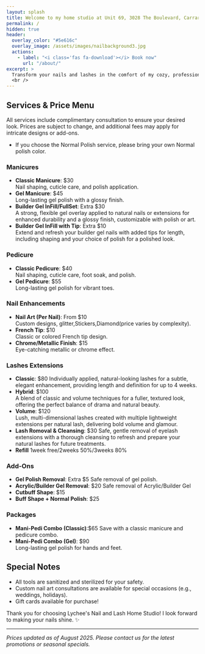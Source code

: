 ```yaml
---
layout: splash
title: Welcome to my home studio at Unit 69, 3028 The Boulevard, Carrara
permalink: /
hidden: true
header:
  overlay_color: "#5e616c"
  overlay_image: /assets/images/nailbackground3.jpg
  actions:
    - label: "<i class='fas fa-download'></i> Book now"
      url: "/about/"
excerpt: >
  Transform your nails and lashes in the comfort of my cozy, professional home studio! Book your appointment today and pamper yourself!
  <br />
---
```


## Services & Price Menu

All services include complimentary consultation to ensure your desired look. Prices are subject to change, and additional fees may apply for intricate designs or add-ons.
* If you choose the Normal Polish service, please bring your own Normal polish color.

### Manicures 
- **Classic Manicure**: $30  
  Nail shaping, cuticle care, and polish application.  
- **Gel Manicure**: $45  
  Long-lasting gel polish with a glossy finish.  
- **Builder Gel InFill/FullSet**: Extra $30  
  A strong, flexible gel overlay applied to natural nails or extensions for enhanced durability and a glossy finish, customizable with polish or art.  
- **Builder Gel InFill with Tip**: Extra $10   
 Extend and refresh your builder gel nails with added tips for length, including shaping and your choice of polish for a polished look.  

### Pedicure
- **Classic Pedicure**: $40  
  Nail shaping, cuticle care, foot soak, and polish.  
- **Gel Pedicure**: $55  
  Long-lasting gel polish for vibrant toes.  


### Nail Enhancements
- **Nail Art (Per Nail)**: From $10  
  Custom designs, glitter,Stickers,Diamond(price varies by complexity).  
- **French Tip**: $10  
  Classic or colored French tip design.  
- **Chrome/Metallic Finish**: $15  
  Eye-catching metallic or chrome effect.


### Lashes Extensions
- **Classic**: $80 
 Individually applied, natural-looking lashes for a subtle, elegant enhancement, providing length and definition for up to 4 weeks.   
- **Hybrid**: $100  
  A blend of classic and volume techniques for a fuller, textured look, offering the perfect balance of drama and natural beauty.    
- **Volume**: $120  
 Lush, multi-dimensional lashes created with multiple lightweight extensions per natural lash, delivering bold volume and glamour.  
- **Lash Romoval & Cleansing**: $30
  Safe, gentle removal of eyelash extensions with a thorough cleansing to refresh and prepare your natural lashes for future treatments.  
- **Refill**
  1week free/2weeks 50%/3weeks 80%   
  

### Add-Ons
- **Gel Polish Removal**: Extra $5 
  Safe removal of gel polish.  
- **Acrylic/Builder Gel Removal**: $20
  Safe removal of Acrylic/Builder Gel
- **Cutbuff Shape**: $15
- **Buff Shape + Normal Polish**: $25


### Packages
- **Mani-Pedi Combo (Classic)**:$65 
  Save with a classic manicure and pedicure combo.  
- **Mani-Pedi Combo (Gel)**: $90  
  Long-lasting gel polish for hands and feet.  

## Special Notes
- All tools are sanitized and sterilized for your safety.  
- Custom nail art consultations are available for special occasions (e.g., weddings, holidays).  
- Gift cards available for purchase!  

Thank you for choosing Lychee's Nail and Lash Home Studio! I look forward to making your nails shine. ✨

---

*Prices updated as of August 2025. Please contact us for the latest promotions or seasonal specials.*

